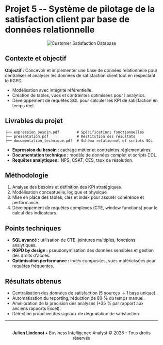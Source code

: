 # Projet 5 -- Système de pilotage de la satisfaction client par base de données relationnelle

<div align="center">
<img src="https://images.unsplash.com/photo-1460925895917-afdab827c52f?w=800&h=300&fit=crop" alt="Customer Satisfaction Database" />
</div>


## Contexte et objectif

**Objectif :** Concevoir et implémenter une base de données
relationnelle pour centraliser et analyser les données de satisfaction
client tout en respectant le RGPD.
- Modélisation avec intégrité référentielle.
- Création de tables, vues et contraintes optimisées pour l'analytics.
- Développement de requêtes SQL pour calculer les KPI de satisfaction en
temps réel.

## Livrables du projet

    
    ├── expression_besoin.pdf        # Spécifications fonctionnelles
    ├── presentation.pdf             # Restitution des résultats
    ├── documentation_technique.pdf  # Schéma relationnel et scripts SQL


-   **Expression du besoin :** cadrage métier et contraintes
    réglementaires.
-   **Documentation technique :** modèle de données complet et scripts
    DDL.
-   **Requêtes analytiques :** NPS, CSAT, CES, taux de résolution.

## Méthodologie

1.  Analyse des besoins et définition des KPI stratégiques.
2.  Modélisation conceptuelle, logique et physique
3.  Mise en place des tables, clés et index pour assurer cohérence et
    performance.
4.  Développement de requêtes complexes (CTE, window functions) pour le
    calcul des indicateurs.

## Points techniques

-   **SQL avancé :** utilisation de CTE, jointures multiples, fonctions
    analytiques.
-   **RGPD by design :** pseudonymisation des données sensibles et
    gestion des droits d'accès.
-   **Optimisation performance :** index composites, vues matérialisées
    pour requêtes fréquentes.

## Résultats obtenus

-   Centralisation des données de satisfaction (5 sources → 1 base
    unique).
-   Automatisation du reporting, réduction de 80 % du temps manuel.
-   Amélioration de la précision des analyses (+35 % par rapport aux
    anciens rapports Excel).
-   Détection proactive des signaux de dégradation de satisfaction.

---

<div align="center">
  <br/>
  <strong>Julien Liodenot</strong> • Business Intelligence Analyst
  © 2025 - Tous droits réservés